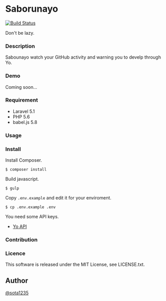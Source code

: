 Saborunayo
====

[![Build Status](https://travis-ci.org/sota1235/Saborunayo.svg)](https://travis-ci.org/sota1235/Saborunayo)

Don't be lazy.

### Description

Sabounayo watch your GitHub activity and warning you to develp through Yo.

### Demo

Coming soon...

### Requirement

- Laravel 5.1
- PHP 5.6
- babel.js 5.8

### Usage

### Install

Install Composer.

```
$ composer install
```

Build javascript.

```
$ gulp
```

Copy `.env.example` and edit it for your enviroment.

```
$ cp .env.example .env
```

You need some API keys.

- [Yo API](https://dashboard.justyo.co)

### Contribution

### Licence

This software is released under the MIT License, see LICENSE.txt.

## Author

[@sota1235](https://github.com/sota1235)
